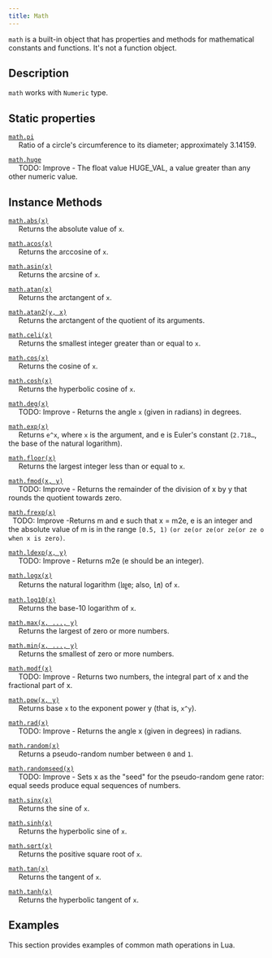 ```yaml
---
title: Math
---
```


`math` is a built-in object that has properties and methods for mathematical constants and functions. It's not a function object.


## Description  

`math` works with `Numeric` type.

## Static properties  
[`math.pi`](#global-objects_math_static-properties_pi)  
&nbsp;&nbsp;&nbsp;&nbsp; Ratio of a circle's circumference to its diameter; approximately 3.14159. 

[`math.huge`](#global-objects_math_static-properties_huge)  
&nbsp;&nbsp;&nbsp;&nbsp; TODO: Improve - The float value HUGE_VAL, a value greater than any other numeric value.

## Instance Methods
[`math.abs(x)`](#global-objects_math_methods_abs)  
&nbsp;&nbsp;&nbsp;&nbsp; Returns the absolute value of `x`.  

[`math.acos(x)`](#global-objects_math_methods_acos)  
&nbsp;&nbsp;&nbsp;&nbsp; Returns the arccosine of `x`.  

[`math.asin(x)`](#global-objects_math_methods_asin)  
&nbsp;&nbsp;&nbsp;&nbsp; Returns the arcsine of `x`.  

[`math.atan(x)`](#global-objects_math_methods_atan)  
&nbsp;&nbsp;&nbsp;&nbsp; Returns the arctangent of `x`.  

[`math.atan2(y, x)`](#global-objects_math_methods_atan2)  
&nbsp;&nbsp;&nbsp;&nbsp; Returns the arctangent of the quotient of its arguments.

[`math.celi(x)`](#global-objects_math_methods_celi)  
&nbsp;&nbsp;&nbsp;&nbsp; Returns the smallest integer greater than or equal to `x`.  

[`math.cos(x)`](#global-objects_math_methods_cos)  
&nbsp;&nbsp;&nbsp;&nbsp; Returns the cosine of `x`.  

[`math.cosh(x)`](#global-objects_math_methods_cosh)  
&nbsp;&nbsp;&nbsp;&nbsp; Returns the hyperbolic cosine of `x`.  

[`math.deg(x)`](#global-objects_math_methods_deg)  
&nbsp;&nbsp;&nbsp;&nbsp; TODO: Improve - Returns the angle `x` (given in radians) in degrees.  

[`math.exp(x)`](#global-objects_math_methods_exp)  
&nbsp;&nbsp;&nbsp;&nbsp; Returns `e^x`, where `x` is the argument, and e is Euler's constant (`2.718…`, the base of the natural logarithm).  

[`math.floor(x)`](#global-objects_math_methods_floor)  
&nbsp;&nbsp;&nbsp;&nbsp; Returns the largest integer less than or equal to `x`.

[`math.fmod(x, y)`](#global-objects_math_methods_fmod)  
&nbsp;&nbsp;&nbsp;&nbsp; TODO: Improve - Returns the remainder of the division of x by y that rounds the quotient towards zero.  

[`math.frexp(x)`](#global-objects_math_methods_frexp)  
&nbsp; TODO: Improve -Returns m and e such that x = m2e, e is an integer and the absolute value of m is in the range `[0.5, 1)` `(or ze(or ze(or ze(or ze
o when x is zero)`.  

[`math.ldexp(x, y)`](#global-objects_math_methods_ldexp)  
&nbsp;&nbsp;&nbsp;&nbsp; TODO: Improve - Returns m2e (e should be an integer).  

[`math.logx(x)`](#global-objects_math_methods_log)  
&nbsp;&nbsp;&nbsp;&nbsp; Returns the natural logarithm (㏒e; also, ㏑) of `x`.  

[`math.log10(x)`](#global-objects_math_methods_log10)  
&nbsp;&nbsp;&nbsp;&nbsp; Returns the base-10 logarithm of `x`.  

[`math.max(x, ..., y)`](#global-objects_math_methods_max)  
&nbsp;&nbsp;&nbsp;&nbsp; Returns the largest of zero or more numbers.  

[`math.min(x, ..., y)`](#global-objects_math_methods_min)  
&nbsp;&nbsp;&nbsp;&nbsp; Returns the smallest of zero or more numbers.  

[`math.modf(x)`](#global-objects_math_methods_modf)  
&nbsp;&nbsp;&nbsp;&nbsp; TODO: Improve - Returns two numbers, the integral part of x and the fractional part of x.

[`math.pow(x, y)`](#global-objects_math_methods_pow)  
&nbsp;&nbsp;&nbsp;&nbsp; Returns base `x` to the exponent power y (that is, `x^y`).

[`math.rad(x)`](#global-objects_math_methods_rad)  
&nbsp;&nbsp;&nbsp;&nbsp; TODO: Improve - Returns the angle x (given in degrees) in radians.  

[`math.random(x)`](#global-objects_math_methods_random)  
&nbsp;&nbsp;&nbsp;&nbsp; Returns a pseudo-random number between `0` and `1`.  

[`math.randomseed(x)`](#global-objects_math_methods_randomseed)  
&nbsp;&nbsp;&nbsp;&nbsp; TODO: Improve - Sets x as the "seed" for the pseudo-random gene rator: equal seeds produce equal sequences of numbers.  

[`math.sinx(x)`](#global-objects_math_methods_sin)  
&nbsp;&nbsp;&nbsp;&nbsp; Returns the sine of `x`.  

[`math.sinh(x)`](#global-objects_math_methods_sinh)  
&nbsp;&nbsp;&nbsp;&nbsp; Returns the hyperbolic sine of `x`.  

[`math.sqrt(x)`](#global-objects_math_methods_sqrt)  
&nbsp;&nbsp;&nbsp;&nbsp; Returns the positive square root of `x`.  

[`math.tan(x)`](#global-objects_math_methods_tan)  
&nbsp;&nbsp;&nbsp;&nbsp; Returns the tangent of `x`.  

[`math.tanh(x)`](#global-objects_math_methods_tanh)  
&nbsp;&nbsp;&nbsp;&nbsp; Returns the hyperbolic tangent of `x`.


## Examples
This section provides examples of common math operations in Lua.